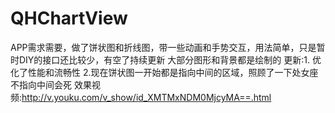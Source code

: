 # QHChartView
APP需求需要，做了饼状图和折线图，带一些动画和手势交互，用法简单，只是暂时DIY的接口还比较少，有空了持续更新
大部分图形和背景都是绘制的 
更新:1. 优化了性能和流畅性  2.现在饼状图一开始都是指向中间的区域，照顾了一下处女座不指向中间会死
效果视频:http://v.youku.com/v_show/id_XMTMxNDM0MjcyMA==.html
